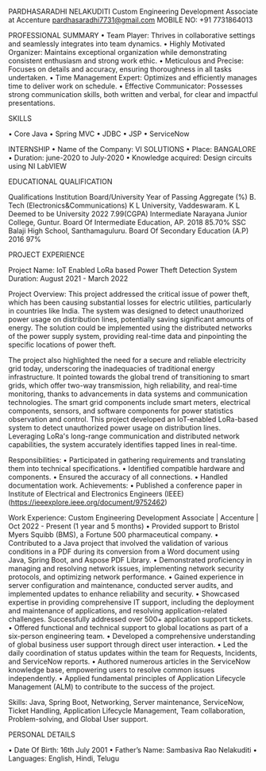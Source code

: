 PARDHASARADHI NELAKUDITI
Custom Engineering Development Associate at Accenture
pardhasaradhi7731@gmail.com						MOBILE NO: +91 7731864013

PROFESSIONAL SUMMARY 
•	Team Player: Thrives in collaborative settings and seamlessly integrates into team dynamics.
•	Highly Motivated Organizer: Maintains exceptional organization while demonstrating consistent enthusiasm and strong work ethic.
•	Meticulous and Precise: Focuses on details and accuracy, ensuring thoroughness in all tasks undertaken.
•	Time Management Expert: Optimizes and efficiently manages time to deliver work on schedule.
•	Effective Communicator: Possesses strong communication skills, both written and verbal, for clear and impactful presentations.

SKILLS

•	Core Java
•	Spring MVC
•	JDBC
•	JSP
•	ServiceNow


INTERNSHIP
•	Name of the Company: VI SOLUTIONS
•	Place: BANGALORE
•	Duration: june-2020 to July-2020
•	Knowledge acquired: Design circuits using NI LabVIEW


EDUCATIONAL QUALIFICATION

Qualifications	Institution	Board/University	Year of Passing	Aggregate (%)
B. Tech
(Electronics&Communications)	K L University,
Vaddeswaram.	K L Deemed to be University	2022	7.99(CGPA)
Intermediate	Narayana Junior College, Guntur.	Board Of Intermediate Education, AP.	2018	85.70%
SSC	Balaji High School, Santhamaguluru.	Board Of Secondary Education
(A.P)	2016	97%

PROJECT EXPERIENCE

Project Name: IoT Enabled LoRa based Power Theft Detection System
Duration: August 2021 - March 2022

Project Overview: 
This project addressed the critical issue of power theft, which has been causing substantial losses for electric utilities, particularly in countries like India. The system was designed to detect unauthorized power usage on distribution lines, potentially saving significant amounts of energy. The solution could be implemented using the distributed networks of the power supply system, providing real-time data and pinpointing the specific locations of power theft. 

The project also highlighted the need for a secure and reliable electricity grid today, underscoring the inadequacies of traditional energy infrastructure. It pointed towards the global trend of transitioning to smart grids, which offer two-way transmission, high reliability, and real-time monitoring, thanks to advancements in data systems and communication technologies. The smart grid components include smart meters, electrical components, sensors, and software components for power statistics observation and control. This project developed an IoT-enabled LoRa-based system to detect unauthorized power usage on distribution lines. Leveraging LoRa's long-range communication and distributed network capabilities, the system accurately identifies tapped lines in real-time.

Responsibilities:
•	Participated in gathering requirements and translating them into technical specifications.
•	Identified compatible hardware and components.
•	Ensured the accuracy of all connections.
•	Handled documentation work.
Achievements:
•	Published a conference paper in Institute of Electrical and Electronics Engineers (IEEE)
              (https://ieeexplore.ieee.org/document/9752462)


Work Experience:
Custom Engineering Development Associate | Accenture | Oct 2022 - Present (1 year and 5 months)
•	Provided support to Bristol Myers Squibb (BMS), a Fortune 500 pharmaceutical company.
•	Contributed to a Java project that involved the validation of various conditions in a PDF during its conversion from a Word document using Java, Spring Boot, and Aspose PDF Library.
•	Demonstrated proficiency in managing and resolving network issues, implementing network security protocols, and optimizing network performance.
•	Gained experience in server configuration and maintenance, conducted server audits, and implemented updates to enhance reliability and security.
•	Showcased expertise in providing comprehensive IT support, including the deployment and maintenance of applications, and resolving application-related challenges. Successfully addressed over 500+ application support tickets.
•	Offered functional and technical support to global locations as part of a six-person engineering team.
•	Developed a comprehensive understanding of global business user support through direct user interaction.
•	Led the daily coordination of status updates within the team for Requests, Incidents, and ServiceNow reports.
•	Authored numerous articles in the ServiceNow knowledge base, empowering users to resolve common issues independently.
•	Applied fundamental principles of Application Lifecycle Management (ALM) to contribute to the success of the project.

Skills:
Java, Spring Boot, Networking, Server maintenance, ServiceNow, Ticket Handling, Application Lifecycle Management, Team collaboration, Problem-solving, and Global User support.

PERSONAL DETAILS

•	Date Of Birth: 16th July 2001
•	Father’s Name: Sambasiva Rao Nelakuditi
•	Languages: English, Hindi, Telugu
